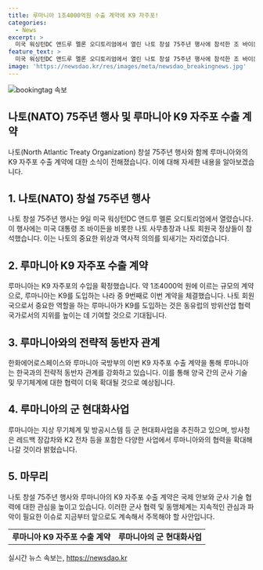 ```yaml
---
title: 루마니아 1조4000억원 수출 계약에 K9 자주포!
categories:
  - News
excerpt: >
  미국 워싱턴DC 앤드루 멜론 오디토리엄에서 열린 나토 창설 75주년 행사에 참석한 조 바이든 미국 대통령과 옌스 스톨텐베르그 나토 사무총장이 기념촬영을 하며 나토 정상회의를 앞두고 나토 회원국으로부터 K9 자주포의 루마니아 수출이 확정되었다. 약 1조4000억 원에 이르는 규모의 이번 계약은 루마니아에 이번 K9 수입으로 동유럽에서의 주요 방위산업 협력국가로 떠오르게 했다. 이로써 K9의 누적 수출 총액은 13조 원을 돌파했으며 한화에어로스페이스는 이번 사업을 획득했다. 이에 따라 한국과 루마니아는 국방 분야에서의 고위급 교류를 활발히 진행 중이며 미래에 더 많은 무기 수출 가능성도 열릴 것으로 전망되고 있다.
feature_text: >
  미국 워싱턴DC 앤드루 멜론 오디토리엄에서 열린 나토 창설 75주년 행사에 참석한 조 바이든 미국 대통령과 옌스 스톨텐베르그 나토 사무총장이 기념촬영을 하며 나토 정상회의를 앞두고 나토 회원국으로부터 K9 자주포의 루마니아 수출이 확정되었다. 약 1조4000억 원에 이르는 규모의 이번 계약은 루마니아에 이번 K9 수입으로 동유럽에서의 주요 방위산업 협력국가로 떠오르게 했다. 이로써 K9의 누적 수출 총액은 13조 원을 돌파했으며 한화에어로스페이스는 이번 사업을 획득했다. 이에 따라 한국과 루마니아는 국방 분야에서의 고위급 교류를 활발히 진행 중이며 미래에 더 많은 무기 수출 가능성도 열릴 것으로 전망되고 있다.
image: 'https://newsdao.kr/res/images/meta/newsdao_breakingnews.jpg'
---
```


<p><img src="https://newsdao.kr/res/images/meta/newsdao_breakingnews.jpg" alt="bookingtag 속보" /></p>

<h2 data-ke-size="size26"><b>나토(NATO) 75주년 행사 및 루마니아 K9 자주포 수출 계약</b></h2>

<p data-ke-size="size16">나토(North Atlantic Treaty Organization) 창설 75주년 행사와 함께 루마니아와의 K9 자주포 수출 계약에 대한 소식이 전해졌습니다. 이에 대해 자세한 내용을 알아보겠습니다.</p>

<h2 data-ke-size="size24">1. 나토(NATO) 창설 75주년 행사</h2>

<p>나토 창설 75주년 행사는 9일 미국 워싱턴DC 앤드루 멜론 오디토리엄에서 열렸습니다. 이 행사에는 미국 대통령 조 바이든을 비롯한 나토 사무총장과 나토 회원국 정상들이 참석했습니다. 이는 나토의 중요한 위상과 역사적 의의를 되새기는 자리였습니다.</p>

<h2 data-ke-size="size24">2. 루마니아 K9 자주포 수출 계약</h2>

<p>루마니아는 K9 자주포의 수입을 확정했습니다. 약 1조4000억 원에 이르는 규모의 계약으로, 루마니아는 K9를 도입하는 나라 중 9번째로 이번 계약을 체결했습니다. 나토 회원국으로서 중요한 역할을 하는 루마니아가 K9를 도입하는 것은 동유럽의 방위산업 협력 국가로서의 지위를 높이는 데 기여할 것으로 기대됩니다.</p>

<h2 data-ke-size="size24">3. 루마니아와의 전략적 동반자 관계</h2>

<p>한화에어로스페이스와 루마니아 국방부의 이번 K9 자주포 수출 계약을 통해 루마니아는 한국과의 전략적 동반자 관계를 강화하고 있습니다. 이를 통해 양국 간의 군사 기술 및 무기체계에 대한 협력이 더욱 확대될 것으로 예상됩니다.</p>

<h2 data-ke-size="size24">4. 루마니아의 군 현대화사업</h2>

<p>루마니아는 지상 무기체계 및 방공시스템 등 군 현대화사업을 추진하고 있으며, 방사청은 레드백 장갑차와 K2 전차 등을 포함한 다양한 사업에서 루마니아와의 협력을 확대해 나갈 것이라 밝혔습니다.</p>

<h2 data-ke-size="size24">5. 마무리</h2>

<p>나토 창설 75주년 행사와 루마니아의 K9 자주포 수출 계약은 국제 안보와 군사 기술 협력에 대한 관심을 높이고 있습니다. 이러한 군사 협력 및 동맹체계는 지속적인 관심과 파악이 필요한 이슈로 지금부터 앞으로도 계속해서 주목해야 할 사안입니다.</p>

<table>
    <tbody>
        <tr>
            <td style="text-align: center; height: 17px;"><b>루마니아 K9 자주포 수출 계약</b></td>
            <td style="text-align: center; height: 17px;"><b>루마니아의 군 현대화사업</b></td>
        </tr>
    </tbody>
</table>
실시간 뉴스 속보는, <a href="https://newsdao.kr" rel="dofollow">https://newsdao.kr</a>


